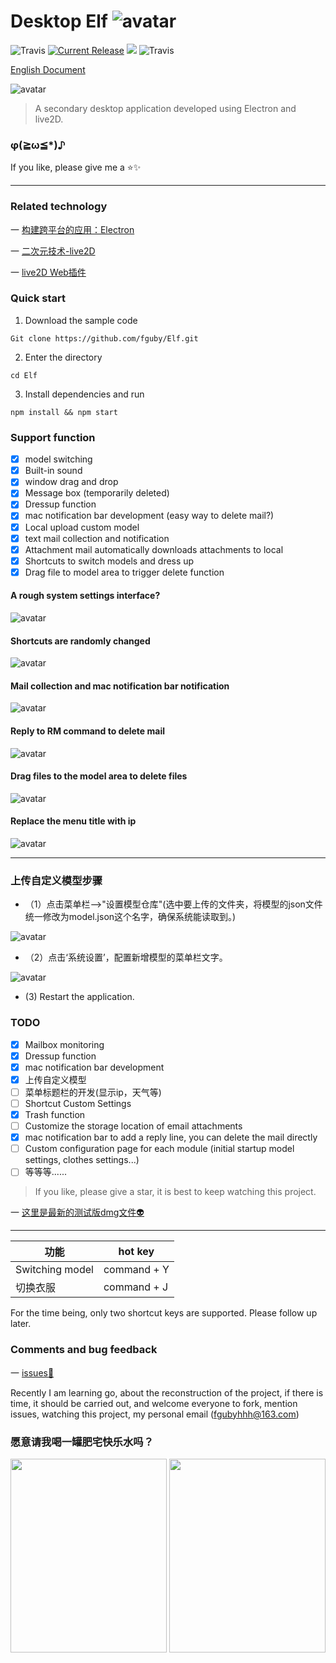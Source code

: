 # Desktop Elf ![avatar](app/img/xiaojingling.png)

![Travis](https://img.shields.io/badge/Electron-^4.1.4-important.svg)
<a href="https://github.com/fguby/Elf/releases"><img src="https://img.shields.io/github/release/fguby/Elf.svg?style=flat-square" alt="Current Release"></a>
[![](https://travis-ci.com/fguby/Elf.svg?branch=master)](https://travis-ci.org/fguby/Elf)
![Travis](https://img.shields.io/badge/live2D-2.1.0-ff69b4.svg?labelColor=blueviolet)

[English Document](https://github.com/fguby/Elf/blob/master/README-en.md "elf")

![avatar](app/img/yanshi1.gif)

> A secondary desktop application developed using Electron and live2D.

### φ(≧ω≦*)♪

If you like, please give me a ⭐️✨

---

### Related technology

一 [构建跨平台的应用：Electron](https://electronjs.org/ "electron")

一 [二次元技术-live2D](https://www.live2d.com/ja/ "live2D")

一 [live2D Web插件](https://github.com/fguby/live2D "live2D")

### Quick start

1. Download the sample code

```
Git clone https://github.com/fguby/Elf.git
```

2. Enter the directory

```
cd Elf
```

3. Install dependencies and run

```
npm install && npm start
```

### Support function

- [x] model switching
- [x] Built-in sound
- [x] window drag and drop
- [x] Message box (temporarily deleted)
- [x] Dressup function
- [x] mac notification bar development (easy way to delete mail?)
- [x] Local upload custom model
- [x] text mail collection and notification
- [x] Attachment mail automatically downloads attachments to local
- [x] Shortcuts to switch models and dress up
- [x] Drag file to model area to trigger delete function

#### A rough system settings interface?

![avatar](app/img/system.jpg)

#### Shortcuts are randomly changed

![avatar](app/img/huanzhuang.gif)

#### Mail collection and mac notification bar notification

![avatar](app/img/email.gif)

#### Reply to RM command to delete mail

![avatar](app/img/email111.gif)

#### Drag files to the model area to delete files

![avatar](app/img/lajitong1.gif)

#### Replace the menu title with ip

![avatar](app/img/ip.gif)

---

### 上传自定义模型步骤

- （1）点击菜单栏—>"设置模型仓库"(选中要上传的文件夹，将模型的json文件统一修改为model.json这个名字，确保系统能读取到。)

![avatar](app/img/shangchuan1.jpg)

- （2）点击‘系统设置’，配置新增模型的菜单栏文字。

![avatar](app/img/shangchuan2.jpg)

- (3) Restart the application.

### TODO

- [x] Mailbox monitoring
- [x] Dressup function
- [x] mac notification bar development
- [x] 上传自定义模型
- [ ] 菜单标题栏的开发(显示ip，天气等)
- [ ] Shortcut Custom Settings
- [x] Trash function
- [ ] Customize the storage location of email attachments
- [x] mac notification bar to add a reply line, you can delete the mail directly
- [ ] Custom configuration page for each module (initial startup model settings, clothes settings...)
- [ ] 等等等......

> If you like, please give a star, it is best to keep watching this project.

一 [这里是最新的测试版dmg文件:alien:](https://github.com/fguby/Elf/releases/tag/v1.0.0/ "Elf")

---

功能 | hot key
--- | ---
Switching model | command + Y
切换衣服 | command + J

For the time being, only two shortcut keys are supported. Please follow up later.

### Comments and bug feedback

一 [issues:speech_balloon:](https://github.com/fguby/Elf/issues "welcome")

Recently I am learning go, about the reconstruction of the project, if there is time, it should be carried out, and welcome everyone to fork, mention issues, watching this project, my personal email (fgubyhhh@163.com)

### 愿意请我喝一罐肥宅快乐水吗？

<img src="app/img/wechat.jpg" width="250" height="310">
<img src="app/img/zhifubao.jpg" width="250" height="310">

